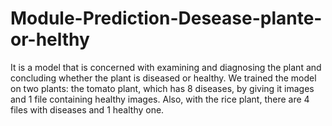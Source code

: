 # Module-Prediction-Desease-plante-or-helthy
It is a model that is concerned with examining and diagnosing the plant and concluding whether the plant is diseased or healthy. We trained the model on two plants: the tomato plant, which has 8 diseases, by giving it images and 1 file containing healthy images. Also, with the rice plant, there are 4 files with diseases and 1 healthy one.
